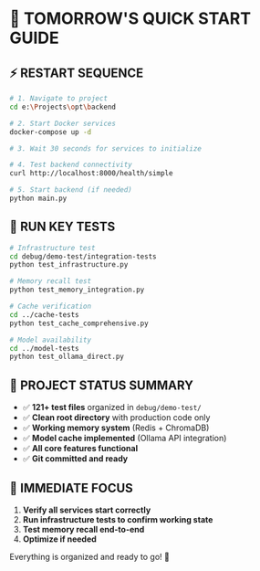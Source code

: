 # 🚀 TOMORROW'S QUICK START GUIDE

## ⚡ **RESTART SEQUENCE**

```bash
# 1. Navigate to project
cd e:\Projects\opt\backend

# 2. Start Docker services
docker-compose up -d

# 3. Wait 30 seconds for services to initialize

# 4. Test backend connectivity
curl http://localhost:8000/health/simple

# 5. Start backend (if needed)
python main.py
```

## 🧪 **RUN KEY TESTS**

```bash
# Infrastructure test
cd debug/demo-test/integration-tests
python test_infrastructure.py

# Memory recall test  
python test_memory_integration.py

# Cache verification
cd ../cache-tests
python test_cache_comprehensive.py

# Model availability
cd ../model-tests
python test_ollama_direct.py
```

## 📁 **PROJECT STATUS SUMMARY**

- ✅ **121+ test files** organized in `debug/demo-test/`
- ✅ **Clean root directory** with production code only
- ✅ **Working memory system** (Redis + ChromaDB)
- ✅ **Model cache implemented** (Ollama API integration)
- ✅ **All core features functional**
- ✅ **Git committed and ready**

## 🎯 **IMMEDIATE FOCUS**

1. **Verify all services start correctly**
2. **Run infrastructure tests to confirm working state**
3. **Test memory recall end-to-end**
4. **Optimize if needed**

Everything is organized and ready to go! 🚀
